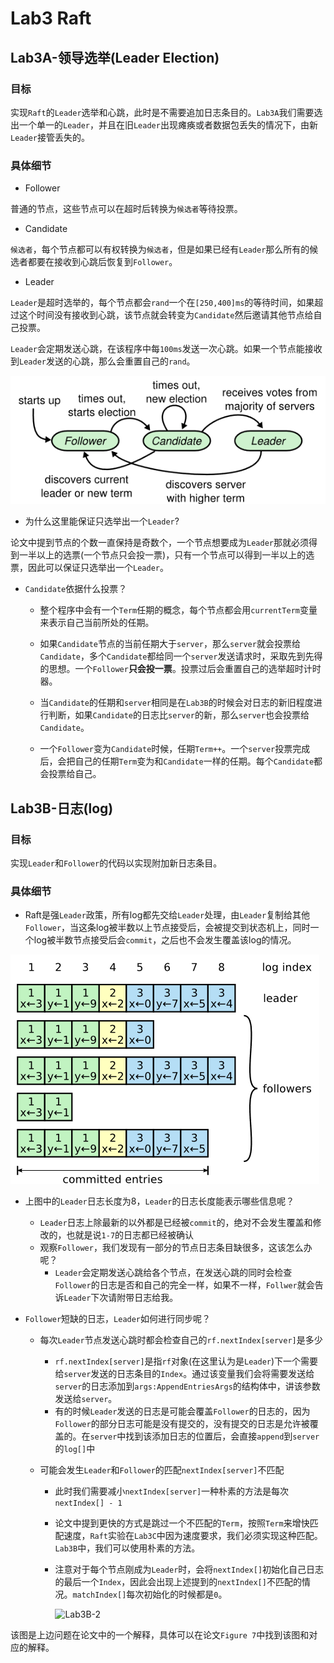 # Lab3 Raft

## Lab3A-领导选举(Leader Election)

### 目标

​	实现`Raft`的`Leader`选举和心跳，此时是不需要追加日志条目的。`Lab3A`我们需要选出一个单一的`Leader`，并且在旧`Leader`出现瘫痪或者数据包丢失的情况下，由新`Leader`接管丢失的。

### 具体细节

* Follower

普通的节点，这些节点可以在超时后转换为`候选者`等待投票。

* Candidate

`候选者`，每个节点都可以有权转换为`候选者`，但是如果已经有`Leader`那么所有的候选者都要在接收到心跳后恢复到`Follower`。

* Leader

`Leader`是超时选举的，每个节点都会`rand`一个在`[250,400]ms`的等待时间，如果超过这个时间没有接收到心跳，该节点就会转变为`Candidate`然后邀请其他节点给自己投票。

`Leader`会定期发送心跳，在该程序中每`100ms`发送一次心跳。如果一个节点能接收到`Leader`发送的心跳，那么会重置自己的`rand`。

![Lab3A-1](./images/Lab3A-1.png)

* 为什么这里能保证只选举出一个`Leader`?

论文中提到节点的个数一直保持是奇数个，一个节点想要成为`Leader`那就必须得到一半以上的选票(一个节点只会投一票)，只有一个节点可以得到一半以上的选票，因此可以保证只选举出一个`Leader`。



* `Candidate`依据什么投票？

  * 整个程序中会有一个`Term`任期的概念，每个节点都会用`currentTerm`变量来表示自己当前所处的任期。

  * 如果`Candidate`节点的当前任期大于`server`，那么`server`就会投票给`Candidate`，多个`Candidate`都给同一个`server`发送请求时，采取先到先得的思想。一个`Follower`**只会投一票**。投票过后会重置自己的选举超时计时器。

  * 当`Candidate`的任期和`server`相同是在`Lab3B`的时候会对日志的新旧程度进行判断，如果`Candidate`的日志比`server`的新，那么`server`也会投票给`Candidate`。

  * 一个`Follower`变为`Candidate`时候，任期`Term++`。一个`server`投票完成后，会把自己的任期`Term`变为和`Candidate`一样的任期。每个`Candidate`都会投票给自己。

    

## Lab3B-日志(log)

### 目标

实现`Leader`和`Follower`的代码以实现附加新日志条目。

### 具体细节

* Raft是强`Leader`政策，所有log都先交给`Leader`处理，由`Leader`复制给其他`Follower`，当这条log被半数以上节点接受后，会被提交到状态机上，同时一个log被半数节点接受后会`commit`，之后也不会发生覆盖该log的情况。



![Lab3B-1](./images/Lab3B-1.png)

* 上图中的`Leader`日志长度为8，`Leader`的日志长度能表示哪些信息呢？

  * `Leader`日志上除最新的以外都是已经被`commit`的，绝对不会发生覆盖和修改的，也就是说`1-7`的日志都已经被确认
  * 观察`Follower`，我们发现有一部分的节点日志条目缺很多，这该怎么办呢？
    * `Leader`会定期发送心跳给各个节点，在发送心跳的同时会检查`Follower`的日志是否和自己的完全一样，如果不一样，`Follwer`就会告诉`Leader`下次请附带日志给我。

* `Follower`短缺的日志，`Leader`如何进行同步呢？

  * 每次`Leader`节点发送心跳时都会检查自己的`rf.nextIndex[server]`是多少

    * `rf.nextIndex[server]`是指`rf`对象(在这里认为是`Leader`)下一个需要给`server`发送的日志条目的`Index`。通过该变量我们会将需要发送给`server`的日志添加到`args:AppendEntriesArgs`的结构体中，讲该参数发送给`server`。
    * 有的时候`Leader`发送的日志是可能会覆盖`Follower`的日志的，因为`Follower`的部分日志可能是没有提交的，没有提交的日志是允许被覆盖的。在`server`中找到该添加日志的位置后，会直接`append`到`server`的`log[]`中

  * 可能会发生`Leader`和`Follower`的匹配`nextIndex[server]`不匹配

    * 此时我们需要减小`nextIndex[server]`一种朴素的方法是每次`nextIndex[] - 1`

    * 论文中提到更快的方式是跳过一个不匹配的`Term`，按照`Term`来增快匹配速度，`Raft`实验在`Lab3C`中因为速度要求，我们必须实现这种匹配。`Lab3B`中，我们可以使用朴素的方法。

    * 注意对于每个节点刚成为`Leader`时，会将`nextIndex[]`初始化自己日志的最后一个`Index`，因此会出现上述提到的`nextIndex[]`不匹配的情况。`matchIndex[]`每次初始化的时候都是`0`。

      ![Lab3B-2](/images/Lab3B-2.png)

该图是上边问题在论文中的一个解释，具体可以在论文`Figure 7`中找到该图和对应的解释。




